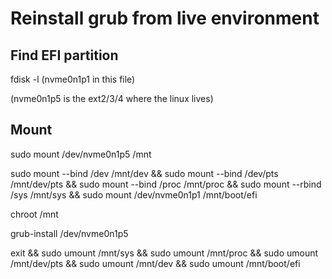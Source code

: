 # Reinstall grub from live environment

## Find EFI partition
fdisk -l
(nvme0n1p1 in this file)

(nvme0n1p5 is the ext2/3/4 where the linux lives)

## Mount
sudo mount /dev/nvme0n1p5 /mnt

sudo mount --bind /dev /mnt/dev &&
sudo mount --bind /dev/pts /mnt/dev/pts &&
sudo mount --bind /proc /mnt/proc &&
sudo mount --rbind /sys /mnt/sys &&
sudo mount /dev/nvme0n1p1 /mnt/boot/efi

chroot /mnt

grub-install /dev/nvme0n1p5


exit && sudo umount /mnt/sys && sudo umount /mnt/proc && sudo umount /mnt/dev/pts && sudo umount /mnt/dev && sudo umount /mnt/boot/efi


